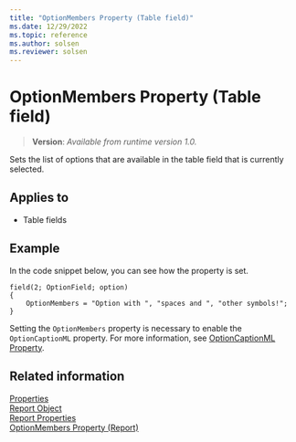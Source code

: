 ```yaml
---
title: "OptionMembers Property (Table field)"
ms.date: 12/29/2022
ms.topic: reference
ms.author: solsen
ms.reviewer: solsen
---
```


# OptionMembers Property (Table field)
> **Version**: _Available from runtime version 1.0._

Sets the list of options that are available in the table field that is currently selected. 
  
## Applies to  
  
- Table fields  

## Example

In the code snippet below, you can see how the property is set.

```AL
field(2; OptionField; option)
{
    OptionMembers = "Option with ", "spaces and ", "other symbols!";
}
```

Setting the `OptionMembers` property is necessary to enable the `OptionCaptionML` property. For more information, see [OptionCaptionML Property](devenv-optioncaptionml-property.md).

## Related information

[Properties](devenv-properties.md)  
[Report Object](../devenv-report-object.md)     
[Report Properties](devenv-report-properties.md)   
[OptionMembers Property (Report)](devenv-optionmembers-report-property.md)